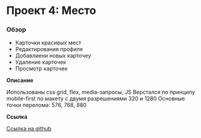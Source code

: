 # Проект 4: Место

### Обзор

* Карточки красивых мест
* Редактирования профиля
* Добавлиени новых карточеу
* Удаление карточек
* Просмотр карточек

**Описание**

Использованы css grid, flex, media-запросы, JS
Верстался по принципу mobile-first по макету с двумя разрешениями 320 и 1280
Основные точки перелома: 576, 768, 880

**Ссылка**

[Ссылка на github](https://vadim-mg.github.io/mesto/ "MESTO!")

